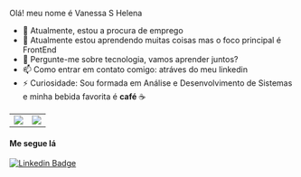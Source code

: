 Olá! meu nome é Vanessa S Helena

- 🔭 Atualmente, estou a procura de emprego
- 🌱 Atualmente estou aprendendo muitas coisas mas o foco principal é FrontEnd
- 💬 Pergunte-me sobre tecnologia, vamos aprender juntos? 
- 📫 Como entrar em contato comigo: atráves do meu linkedin
- ⚡ Curiosidade: Sou formada em Análise e Desenvolvimento de Sistemas e minha bebida favorita é **café** ☕️ 

<center>
<table>
<tr>
<td><img width=”470px” align=”left” src=”https://github-readme-stats.vercel.app/api?username=Vanessasz&show_icons=true&theme=cobalt)](https://github.com/anuraghazra/github-readme-stats” /></td>
<td><img width=”390px” align=”left” src=”https://github-readme-stats.vercel.app/api/top-langs/?username=Vanessasz&layout=compact&theme=cobalt)](https://github.com/anuraghazra/github-readme-stats” /></td>
</tr>
</table>
</center>

#### Me segue lá 

[![Linkedin Badge](https://img.shields.io/badge/-Vanessa%20Helena-dfbfbdcc?style=flat-square&logo=Linkedin&logoColor=white&link=https://www.linkedin.com/in/vanessa-helena-951aa9a6/)](https://www.linkedin.com/in/vanessa-helena-951aa9a6/) 

